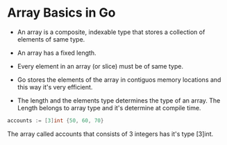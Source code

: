 # Array Basics in Go

- An array is a composite, indexable type that stores a collection of elements of same type.

- An array has a fixed length.
- Every element in an array (or slice) must be of same type.
- Go stores the elements of the array in contiguos memory locations and this way it's very efficient.

- The length and the elements type determines the type of an array. The Length belongs to array type and it's determine at compile time.

```go
accounts := [3]int {50, 60, 70}

```

The array called accounts that consists of 3 integers has it's type [3]int.
